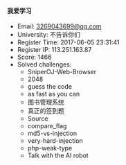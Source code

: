 #### 我爱学习  

* Email: 3269043699@qq.com  
* University: 不告诉你们  
* Register Time: 2017-06-05 23:31:41  
* Register IP: 113.251.163.87  
* Score: 1466  
* Solved challenges: 
  * SniperOJ-Web-Browser  
  * 2048  
  * guess the code  
  * as fast as you can  
  * 图书管理系统  
  * 真正的签到题  
  * Source  
  * compare_flag  
  * md5-vs-injection  
  * very-hard-injection  
  * php-weak-type  
  * Talk with the AI robot  
